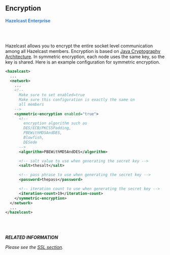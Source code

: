 
## Encryption

<font color="#3981DB">**Hazelcast Enterprise**</font>

<br></br>


Hazelcast allows you to encrypt the entire socket level communication among all Hazelcast members. Encryption is based on [Java Cryptography Architecture](http://java.sun.com/javase/6/docs/technotes/guides/security/crypto/CryptoSpec.html). In symmetric encryption, each node uses the same key, so the key is shared. Here is an example configuration for symmetric encryption.

```xml
<hazelcast>
  ...
  <network>
    ...
    <!--
      Make sure to set enabled=true
      Make sure this configuration is exactly the same on
      all members
    -->
    <symmetric-encryption enabled="true">
      <!--
        encryption algorithm such as
        DES/ECB/PKCS5Padding,
        PBEWithMD5AndDES,
        Blowfish,
        DESede
      -->
      <algorithm>PBEWithMD5AndDES</algorithm>

      <!-- salt value to use when generating the secret key -->
      <salt>thesalt</salt>

      <!-- pass phrase to use when generating the secret key -->
      <password>thepass</password>

      <!-- iteration count to use when generating the secret key -->
      <iteration-count>19</iteration-count>
    </symmetric-encryption>
  </network>
  ...
</hazelcast>
```

<br> </br>


***RELATED INFORMATION***

*Please see the [SSL section](#ssl).*
